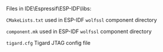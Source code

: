 Files in IDE\Espressif\ESP-IDF\libs:

`CMakeLists.txt` used in ESP-IDF `wolfssl` component directory

`component.mk` used in ESP-IDF `wolfssl` component directory

`tigard.cfg` Tigard JTAG config file
